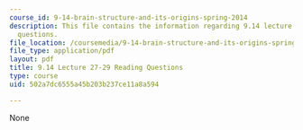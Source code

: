 ```yaml
---
course_id: 9-14-brain-structure-and-its-origins-spring-2014
description: This file contains the information regarding 9.14 lecture 27-29 reading
  questions.
file_location: /coursemedia/9-14-brain-structure-and-its-origins-spring-2014/502a7dc6555a45b203b237ce11a8a594_MIT9_14S14_Lec27-29ReadQue.pdf
file_type: application/pdf
layout: pdf
title: 9.14 Lecture 27-29 Reading Questions
type: course
uid: 502a7dc6555a45b203b237ce11a8a594

---
```

None